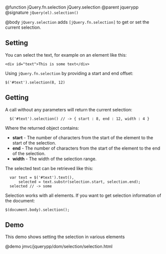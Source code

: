 @function jQuery.fn.selection jQuery.selection
@parent jquerypp
@signature `jQuery(el).selection()`

@body
`jQuery.selection` adds `[jQuery.fn.selection]` to get or set the current selection.

## Setting

You can select the text, for example on an element like this:

    <div id="text">This is some text</div>

Using `jQuery.fn.selection` by providing a start and end offset:

  	$('#text').selection(8, 12)

## Getting

A call without any parameters will return the current selection:

	  $('#text').selection() // -> { start : 8, end : 12, width : 4 }

Where the returned object contains:

- __start__ - The number of characters from the start of the element to the start of the selection.
- __end__ - The number of characters from the start of the element to the end of the selection.
- __width__ - The width of the selection range.

The selected text can be retrieved like this:

	  var text = $('#text').text(),
	      selected = text.substr(selection.start, selection.end);
	  selected // -> some

Selection works with all elements. If you want to get selection information of the document:

    $(document.body).selection();

## Demo

This demo shows setting the selection in various elements

@demo jmvc/jquerypp/dom/selection/selection.html
